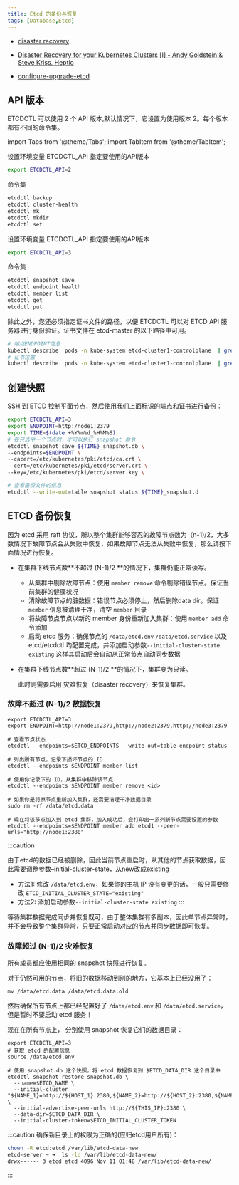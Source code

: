 ```yaml
---
title: Etcd 的备份与恢复
tags: [Database,Etcd]
---
```

- [disaster recovery](https://github.com/etcd-io/website/blob/main/content/en/docs/v3.5/op-guide/recovery.md) 

- [Disaster Recovery for your Kubernetes Clusters [I] - Andy Goldstein & Steve Kriss, Heptio](https://www.youtube.com/watch?v=qRPNuT080Hk)

- [configure-upgrade-etcd](https://kubernetes.io/docs/tasks/administer-cluster/configure-upgrade-etcd/#backing-up-an-etcd-cluster)

## API 版本

ETCDCTL 可以使用 2 个 API 版本,默认情况下，它设置为使用版本 2。每个版本都有不同的命令集。

import Tabs from '@theme/Tabs';
import TabItem from '@theme/TabItem';

<Tabs>

  <TabItem value="API Version2">

  设置环境变量 ETCDCTL_API 指定要使用的API版本

  ```bash
  export ETCDCTL_API=2
  ```

  命令集
  ```bash
  etcdctl backup
  etcdctl cluster-health
  etcdctl mk
  etcdctl mkdir
  etcdctl set
  ```  
  </TabItem>

  <TabItem value="API Version3">

  设置环境变量 ETCDCTL_API 指定要使用的API版本

  ```bash
  export ETCDCTL_API=3
  ```

  命令集
  ```bash
  etcdctl snapshot save 
  etcdctl endpoint health
  etcdctl member list
  etcdctl get
  etcdctl put
  ```
  </TabItem>

</Tabs>

除此之外，您还必须指定证书文件的路径，以便 ETCDCTL 可以对 ETCD API 服务器进行身份验证。证书文件在 etcd-master 的以下路径中可用。

```bash
# 端点ENDPOINT信息
kubectl describe  pods -n kube-system etcd-cluster1-controlplane  | grep advertise-client-urls
# 证书位置
kubectl describe  pods -n kube-system etcd-cluster1-controlplane  | grep pki
```

## 创建快照

SSH 到 ETCD 控制平面节点，然后使用我们上面标识的端点和证书进行备份：

```bash
export ETCDCTL_API=3
export ENDPOINT=http:/node1:2379
export TIME=$(date +%Y%m%d_%H%M%S)
# 在只选中一个节点时，才可以执行 snapshot 命令
etcdctl snapshot save ${TIME}_snapshot.db \
--endpoints=$ENDPOINT \
--cacert=/etc/kubernetes/pki/etcd/ca.crt \
--cert=/etc/kubernetes/pki/etcd/server.crt \
--key=/etc/kubernetes/pki/etcd/server.key \

# 查看备份文件的信息
etcdctl --write-out=table snapshot status ${TIME}_snapshot.d
```

## ETCD 备份恢复

因为 etcd 采用 raft 协议，所以整个集群能够容忍的故障节点数为（n-1)/2，大多数情况下故障节点会从失败中恢复，如果故障节点无法从失败中恢复，那么请按下面情况进行恢复。

- 在集群下线节点数**不超过 (N-1)/2 **的情况下，集群仍能正常读写。
  - 从集群中剔除故障节点：使用 `member remove` 命令剔除错误节点。保证当前集群的健康状况
  - 清除故障节点的脏数据：错误节点必须停止，然后删除data dir。保证 `member` 信息被清理干净，清空 `member` 目录
  - 将故障节点节点以新的 member 身份重新加入集群：使用 `member add` 命令添加
  - 启动 etcd 服务：确保节点的 `/data/etcd.env` `/data/etcd.service` 以及 etcd/etcdctl 均配置完成，并添加启动参数`--initial-cluster-state existing` 这样其启动后会自动从正常节点自动同步数据

- 在集群下线节点数**超过 (N-1)/2 **的情况下，集群变为只读。

  此时则需要启用 灾难恢复（disaster recovery）来恢复集群。

### 故障不超过 (N-1)/2 数据恢复

```shell
export ETCDCTL_API=3
export ENDPOINT=http://node1:2379,http://node2:2379,http://node3:2379

# 查看节点状态
etcdctl --endpoints=$ETCD_ENDPOINTS --write-out=table endpoint status

# 列出所有节点，记录下损坏节点的 ID
etcdctl --endpoints $ENDPOINT member list

# 使用你记录下的 ID，从集群中移除该节点
etcdctl --endpoints $ENDPOINT member remove <id>

# 如果你是将原节点重新加入集群，还需要清理干净数据目录
sudo rm -rf /data/etcd.data

# 现在将该节点加入到 etcd 集群，加入成功后，会打印出一系列新节点需要设置的参数
etcdctl --endpoints=$ENDPOINT member add etcd1 --peer-urls="http://node1:2380"
```

<!-- 
或者恢复这个故障节点
```bash
ETCDCTL_API=3 etcdctl snapshot restore /root/cluster2.db --data-dir /var/lib/etcd-data-new \
--endpoints=https://node1:2379 \
--cacert=/etc/etcd/pki/ca.pem \
--cert=/etc/etcd/pki/etcd.pem \
--key=/etc/etcd/pki/etcd-key.pem 
``` -->
:::caution

由于etcd的数据已经被删除，因此当前节点重启时，从其他的节点获取数据，因此需要调整参数–initial-cluster-state，从new改成existing
- 方法1: 修改 `/data/etcd.env`，如果你的主机 IP 没有变更的话，一般只需要修改 `ETCD_INITIAL_CLUSTER_STATE="existing"` 
- 方法2: 添加启动参数`--initial-cluster-state existing`
:::

等待集群数据完成同步并恢复既可，由于整体集群有多副本，因此单节点异常时，并不会导致整个集群异常，只要正常启动对应的节点并同步数据即可恢复。

### 故障超过 (N-1)/2 灾难恢复

所有成员都应使用相同的 snapshot 快照进行恢复。



对于仍然可用的节点，将旧的数据移动到别的地方，它基本上已经没用了：

```shell
mv /data/etcd.data /data/etcd.data.old
```

然后确保所有节点上都已经配置好了 `/data/etcd.env` 和 `/data/etcd.service`，但是暂时不要启动 etcd 服务！

现在在所有节点上， 分别使用 snapshot 恢复它们的数据目录：

```shell
export ETCDCTL_API=3
# 获取 etcd 的配置信息
source /data/etcd.env

# 使用 snapshot.db 这个快照，将 etcd 数据恢复到 $ETCD_DATA_DIR 这个目录中
etcdctl snapshot restore snapshot.db \
  --name=$ETCD_NAME \
  --initial-cluster "${NAME_1}=http://${HOST_1}:2380,${NAME_2}=http://${HOST_2}:2380,${NAME_3}=http://${HOST_3}:2380" \
  --initial-advertise-peer-urls http://${THIS_IP}:2380 \
  --data-dir=$ETCD_DATA_DIR \
  --initial-cluster-token=$ETCD_INITIAL_CLUSTER_TOKEN
```

:::caution
确保新目录上的权限为正确的(应归etcd用户所有)：
```bash
chown -R etcd:etcd /var/lib/etcd-data-new
etcd-server ~ ➜  ls -ld /var/lib/etcd-data-new/
drwx------ 3 etcd etcd 4096 Nov 11 01:48 /var/lib/etcd-data-new/
```
:::
















<!-- ## 备忘

<Tabs groupId="ETCD部署方式">
  <TabItem value="systemd">

  `vi /etc/systemd/system/etcd.service` 来更新 etcd 的 systemd 服务单元文件，或者 `sudo EDITOR=vim systemctl edit etcd.service`

  然后重启服务

  ```bash
  systemctl daemon-reload 
  systemctl restart etcd
  ```

  </TabItem>
  <TabItem value="kubeadm">

  位于 `/etc/kubernetes/manifests` 目录下的静态 pod。

  `watch "crictl ps | grep etcd"` 来查看 ETCD pod 何时重启。

  `kubectl delete pod -n kube-system etcd-controlplane` 重启它并等待 1 分钟。

  如果您在 ETCD YAML 文件中将 --data-dir 更改为 `/var/lib/etcd-from-backup`，请确保 etcd-data 的 volumeMounts 也已更新，mountPath 指向 `/var/lib/ etcd-from-backup` ，并且`--data-dir`目录的权限正确

  ```yaml title="/etc/kubernetes/manifests/etcd.yaml"
    volumes:
    - hostPath:
        path: /var/lib/etcd-from-backup
        type: DirectoryOrCreate
      name: etcd-data
        With this change, /var/lib/etcd on the container points to /var/lib/etcd-from-backup on the controlplane (which is what we want).
  ```
  </TabItem>
</Tabs> -->
